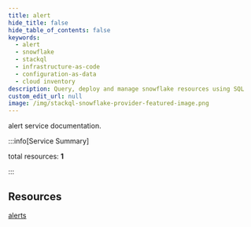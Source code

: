 ```yaml
---
title: alert
hide_title: false
hide_table_of_contents: false
keywords:
  - alert
  - snowflake
  - stackql
  - infrastructure-as-code
  - configuration-as-data
  - cloud inventory
description: Query, deploy and manage snowflake resources using SQL
custom_edit_url: null
image: /img/stackql-snowflake-provider-featured-image.png
---
```


alert service documentation.

:::info[Service Summary]

total resources: __1__  

:::

## Resources
<div class="row">
<div class="providerDocColumn">
<a href="/services/alert/alerts/">alerts</a>
</div>
<div class="providerDocColumn">

</div>
</div>